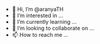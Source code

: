 - 👋 Hi, I’m @aranyaTH
- 👀 I’m interested in ...
- 🌱 I’m currently learning ...
- 💞️ I’m looking to collaborate on ...
- 📫 How to reach me ...

<!---
aranyaTH/aranyaTH is a ✨ special ✨ repository because its `README.md` (this file) appears on your GitHub profile.
You can click the Preview link to take a look at your changes.
--->
